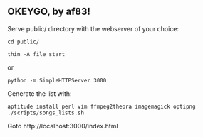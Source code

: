 OKEYGO, by af83!
----------------

Serve public/ directory with the webserver of your choice:

    cd public/

    thin -A file start

or

    python -m SimpleHTTPServer 3000

Generate the list with:

    aptitude install perl vim ffmpeg2theora imagemagick optipng
    ./scripts/songs_lists.sh

Goto http://localhost:3000/index.html
